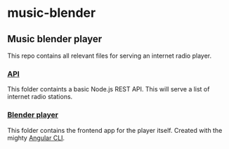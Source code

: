 # music-blender
## Music blender player

This repo contains all relevant files for serving an internet radio player.


### [API](https://github.com/nikdelig/music-blender/tree/master/api)

This folder containts a basic Node.js REST API. This will serve a list of internet radio stations.

### [Blender player](https://github.com/nikdelig/music-blender/tree/master/blender-player)

This folder contains the frontend app for the player itself. Created with the mighty [Angular CLI](https://github.com/angular/angular-cli).